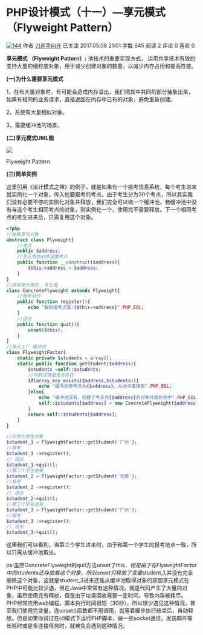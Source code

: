 # PHP设计模式（十一）—享元模式 （Flyweight Pattern）

[![144](//upload.jianshu.io/users/upload_avatars/5261067/703f2a63-5c14-4070-a6f7-716b8c97ff88.png?imageMogr2/auto-orient/strip|imageView2/1/w/144/h/144)](/u/29417b7766fe) 作者  [刀斧手何在][0] 已关注 2017.05.08 21:01  字数 645  阅读 2 评论 0 喜欢 0

**享元模式 （Flyweight Pattern）:** 池技术的重要实现方式， 运用共享技术有效的支持大量的细粒度对象，用于减少创建对象的数量，以减少内存占用和提高性能。

**(一)为什么需要享元模式**

1，在有大量对象时，有可能会造成内存溢出，我们把其中共同的部分抽象出来，如果有相同的业务请求，直接返回在内存中已有的对象，避免重新创建。

2，系统有大量相似对象。

3，需要缓冲池的场景。

**(二)享元模式UML图**

![][1]



Flyweight Pattern

**(三)简单实例**

这里引用《设计模式之禅》的例子，就是如果有一个报考信息系统，每个考生进来就实例化一个对象，传入他要报考的考点。由于考生分为30个考点，所以其实我们没有必要不停的实例化对象并释放，我们完全可以做一个缓冲池，若缓冲池中没有与这个考生相同考点的对象，则实例化一个，使用完不需要释放。下一个相同考点的考生进来后，只需复用这个对象。

```php
<?php
//抽象享元对象
abstract class Flyweight{
    //考点
    public $address;
    //享元角色必修设置考点
    public function __construct($address){
        $this->address = $address;
    }
}
//具体享元角色  考生类
class ConcreteFlyweight extends Flyweight{
    //报考动作
    public function register(){
        echo "我的报考点是:{$this->address}".PHP_EOL;
    }
    //退出
    public function quit(){
        unset($this);
    }
}
//享元工厂 缓冲池
class FlyweightFactor{
    static private $students = array();
    static public function getStudent($address){
        $students =self::$students;
        //判断该键值是否存在
        if(array_key_exists($address,$students)){
            echo "缓冲池有考点为{$address}，从池中直接取".PHP_EOL;   
        }else{
            echo "缓冲池没有，创建了考点为{$address}的对象并放到池中".PHP_EOL;
            self::$students[$address] = new ConcreteFlyweight($address);
        }
        return self::$students[$address];
    }
}

//实例化学生对象
$student_1 = FlyweightFactor::getStudent('广州');
//报考
$student_1 ->register();
// 退出
$student_1->quit();
//第二个学生进来
$student_2 = FlyweightFactor::getStudent('东莞');
//报考
$student_2 ->register();
// 退出
$student_2->quit();
//第三个学生进来
$student_3 = FlyweightFactor::getStudent('广州');
//报考
$student_3 ->register();
// 退出
$student_3->quit();
```
这里我们可以看到，当第三个学生进来时，由于和第一个学生的报考地点一致，所以只需从缓冲池取出。

ps:虽然ConcreteFlyweight的quit方法unset了$this，但是由于在FlyweightFactor中的students还存放着这个对象，所以unset只释放了变量$student_1,并没有完全删除这个对象，这就是student_3进来还能从缓冲池取得对象的原因享元模式在PHP中可能比较少遇，但在Java中常常有这种情况。就是代码产生了大量的对象，虽然使用完有释放，但是由于垃圾回收需要一定时间，导致内存被耗尽。PHP经常应用web编程，脚本执行时间很短（30秒）。所以很少遇见这种情况，甚至我们使用完变量，连unset()函数都不用调用，就等着脚步执行结束后，自动释放。但是如果你试过在cli模式下运行PHP脚本，做一些socket通信，发送邮件等长耗时或是多连接任务时，就难免会遇到这种情况。

[0]: http://www.jianshu.com/u/29417b7766fe
[1]: ./img/5261067-32a06fa5694bd4b6.png